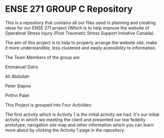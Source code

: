 # ENSE 271 GROUP C Repository
This is a repository that contains all our files used in planning and creating ideas for our ENSE 271 project (Which is to help improve the website of Operatinal Stress Injury /Post Traumatic Stress Support Initiative Canada).

The aim of this project is to help to properly arrange the website site, make it more understandble, less clustered and easily acessibility to information

The Team Members of the group are

Emmanuel Dairo

Ali Abdullah

Peter Siapno

Prithvi Patel

This Project is grouped into Four Activities:

   The first activity  which is Activity 1 is the initial activity we had. It's our initial activity in which we meeting the client and presented our low fedelity prototype, navigation site map and other information which you can learn more about by clicking the Activity 1 page in the repository.
